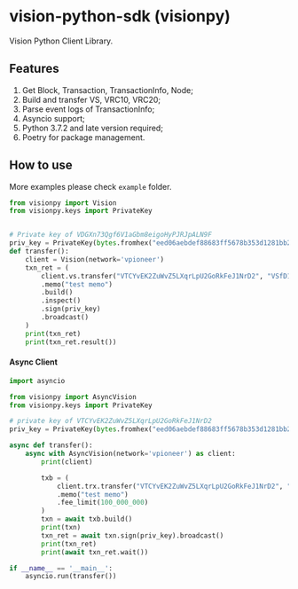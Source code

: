 # vision-python-sdk (visionpy)
Vision Python Client Library.

## Features
1. Get Block, Transaction, TransactionInfo, Node;
2. Build and transfer VS, VRC10, VRC20;
3. Parse event logs of TransactionInfo;
4. Asyncio support;
5. Python 3.7.2 and late version required;
6. Poetry for package management.

## How to use
More examples please check `example` folder.
```python
from visionpy import Vision
from visionpy.keys import PrivateKey


# Private key of VDGXn73Qgf6V1aGbm8eigoHyPJRJpALN9F
priv_key = PrivateKey(bytes.fromhex("eed06aebdef88683ff5678b353d1281bb2b730113c9283f7ea96600a0d2c104f"))
def transfer():
    client = Vision(network='vpioneer')
    txn_ret = (
        client.vs.transfer("VTCYvEK2ZuWvZ5LXqrLpU2GoRkFeJ1NrD2", "VSfD1o6FPChqdqLgwJaztjckyyo2GSM1KP", 1_000)
        .memo("test memo")
        .build()
        .inspect()
        .sign(priv_key)
        .broadcast()
    )
    print(txn_ret)
    print(txn_ret.result())
```

#### Async Client

```python
import asyncio

from visionpy import AsyncVision
from visionpy.keys import PrivateKey

# private key of VTCYvEK2ZuWvZ5LXqrLpU2GoRkFeJ1NrD2
priv_key = PrivateKey(bytes.fromhex("eed06aebdef88683ff5678b353d1281bb2b730113c9283f7ea96600a0d2c104f"))

async def transfer():
    async with AsyncVision(network='vpioneer') as client:
        print(client)

        txb = (
            client.trx.transfer("VTCYvEK2ZuWvZ5LXqrLpU2GoRkFeJ1NrD2", "VSfD1o6FPChqdqLgwJaztjckyyo2GSM1KP", 1_000)
            .memo("test memo")
            .fee_limit(100_000_000)
        )
        txn = await txb.build()
        print(txn)
        txn_ret = await txn.sign(priv_key).broadcast()
        print(txn_ret)
        print(await txn_ret.wait())

if __name__ == '__main__':
    asyncio.run(transfer())
```